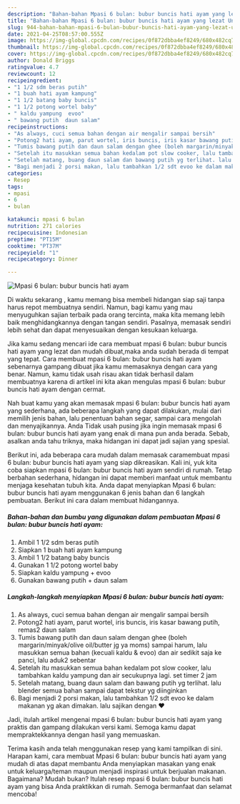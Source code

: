 ```yaml
---
description: "Bahan-bahan Mpasi 6 bulan: bubur buncis hati ayam yang lezat Untuk Jualan"
title: "Bahan-bahan Mpasi 6 bulan: bubur buncis hati ayam yang lezat Untuk Jualan"
slug: 944-bahan-bahan-mpasi-6-bulan-bubur-buncis-hati-ayam-yang-lezat-untuk-jualan
date: 2021-04-25T08:57:00.555Z
image: https://img-global.cpcdn.com/recipes/0f872dbba4ef8249/680x482cq70/mpasi-6-bulan-bubur-buncis-hati-ayam-foto-resep-utama.jpg
thumbnail: https://img-global.cpcdn.com/recipes/0f872dbba4ef8249/680x482cq70/mpasi-6-bulan-bubur-buncis-hati-ayam-foto-resep-utama.jpg
cover: https://img-global.cpcdn.com/recipes/0f872dbba4ef8249/680x482cq70/mpasi-6-bulan-bubur-buncis-hati-ayam-foto-resep-utama.jpg
author: Donald Briggs
ratingvalue: 4.7
reviewcount: 12
recipeingredient:
- "1 1/2 sdm beras putih"
- "1 buah hati ayam kampung"
- "1 1/2 batang baby buncis"
- "1 1/2 potong wortel baby"
- " kaldu yampung  evoo"
- " bawang putih  daun salam"
recipeinstructions:
- "As always, cuci semua bahan dengan air mengalir sampai bersih"
- "Potong2 hati ayam, parut wortel, iris buncis, iris kasar bawang putih, remas2 daun salam"
- "Tumis bawang putih dan daun salam dengan ghee (boleh margarin/minyak/olive oil/butter jg ya moms) sampai harum, lalu masukkan semua bahan (kecuali kaldu &amp; evoo) dan air sedikit saja ke panci, lalu aduk2 sebentar"
- "Setelah itu masukkan semua bahan kedalam pot slow cooker, lalu tambahkan kaldu yampung dan air secukupnya lagi. set timer 2 jam"
- "Setelah matang, buang daun salam dan bawang putih yg terlihat. lalu blender semua bahan sampai dapat tekstur yg diinginkan"
- "Bagi menjadi 2 porsi makan, lalu tambahkan 1/2 sdt evoo ke dalam makanan yg akan dimakan. lalu sajikan dengan ❤️"
categories:
- Resep
tags:
- mpasi
- 6
- bulan

katakunci: mpasi 6 bulan 
nutrition: 271 calories
recipecuisine: Indonesian
preptime: "PT15M"
cooktime: "PT37M"
recipeyield: "1"
recipecategory: Dinner

---
```



![Mpasi 6 bulan: bubur buncis hati ayam](https://img-global.cpcdn.com/recipes/0f872dbba4ef8249/680x482cq70/mpasi-6-bulan-bubur-buncis-hati-ayam-foto-resep-utama.jpg)

Di waktu  sekarang , kamu memang bisa membeli hidangan siap saji tanpa harus repot membuatnya sendiri. Namun, bagi kamu yang mau menyuguhkan sajian terbaik pada orang tercinta, maka kita memang lebih baik menghidangkannya dengan tangan sendiri. Pasalnya, memasak sendiri lebih sehat dan dapat menyesuaikan dengan kesukaan keluarga.

Jika kamu sedang mencari ide cara membuat mpasi 6 bulan: bubur buncis hati ayam yang lezat dan mudah dibuat,maka anda sudah berada di tempat yang tepat. Cara membuat mpasi 6 bulan: bubur buncis hati ayam  sebenarnya gampang dibuat jika kamu memasaknya dengan cara yang benar. Namun, kamu tidak usah risau akan tidak berhasil dalam membuatnya 
karena di artikel ini kita akan mengulas mpasi 6 bulan: bubur buncis hati ayam dengan cermat.  



Nah buat kamu yang akan memasak mpasi 6 bulan: bubur buncis hati ayam yang sederhana, ada beberapa langkah yang dapat dilakukan, mulai dari memilih jenis bahan, lalu penentuan bahan segar, sampai cara mengolah dan menyajikannya. Anda Tidak usah pusing jika ingin memasak mpasi 6 bulan: bubur buncis hati ayam yang enak di mana pun anda berada. Sebab, asalkan anda  tahu triknya, maka hidangan ini dapat jadi sajian yang spesial.

Berikut ini, ada beberapa cara mudah dalam memasak caramembuat mpasi 6 bulan: bubur buncis hati ayam yang siap dikreasikan. Kali ini, yuk kita coba siapkan mpasi 6 bulan: bubur buncis hati ayam sendiri di rumah. Tetap berbahan sederhana, hidangan ini dapat memberi manfaat untuk membantu menjaga kesehatan tubuh kita. Anda dapat menyiapkan Mpasi 6 bulan: bubur buncis hati ayam menggunakan 6 jenis bahan dan 6 langkah pembuatan. Berikut ini cara dalam membuat hidangannya.

<!--inarticleads1-->

##### Bahan-bahan dan bumbu yang digunakan dalam pembuatan Mpasi 6 bulan: bubur buncis hati ayam:

1. Ambil 1 1/2 sdm beras putih
1. Siapkan 1 buah hati ayam kampung
1. Ambil 1 1/2 batang baby buncis
1. Gunakan 1 1/2 potong wortel baby
1. Siapkan  kaldu yampung + evoo
1. Gunakan  bawang putih + daun salam




<!--inarticleads2-->

##### Langkah-langkah menyiapkan Mpasi 6 bulan: bubur buncis hati ayam:

1. As always, cuci semua bahan dengan air mengalir sampai bersih
1. Potong2 hati ayam, parut wortel, iris buncis, iris kasar bawang putih, remas2 daun salam
1. Tumis bawang putih dan daun salam dengan ghee (boleh margarin/minyak/olive oil/butter jg ya moms) sampai harum, lalu masukkan semua bahan (kecuali kaldu &amp; evoo) dan air sedikit saja ke panci, lalu aduk2 sebentar
1. Setelah itu masukkan semua bahan kedalam pot slow cooker, lalu tambahkan kaldu yampung dan air secukupnya lagi. set timer 2 jam
1. Setelah matang, buang daun salam dan bawang putih yg terlihat. lalu blender semua bahan sampai dapat tekstur yg diinginkan
1. Bagi menjadi 2 porsi makan, lalu tambahkan 1/2 sdt evoo ke dalam makanan yg akan dimakan. lalu sajikan dengan ❤️




Jadi, itulah artikel mengenai  mpasi 6 bulan: bubur buncis hati ayam  yang praktis dan gampang dilakukan versi kami. Semoga kamu dapat mempraktekkannya dengan hasil yang memuaskan. 

Terima kasih anda telah menggunakan resep yang kami tampilkan di sini. Harapan kami, cara membuat  Mpasi 6 bulan: bubur buncis hati ayam yang mudah di atas dapat membantu Anda menyiapkan masakan yang enak untuk keluarga/teman maupun menjadi inspirasi untuk berjualan makanan. Bagaimana? Mudah bukan? Itulah resep mpasi 6 bulan: bubur buncis hati ayam yang bisa Anda praktikkan di rumah. Semoga bermanfaat dan selamat mencoba!

